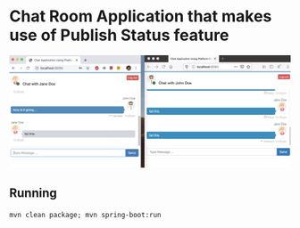 # Chat Room Application that makes use of Publish Status feature
![Alt text](screenshot.png?raw=true "Chat Room")

## Running
```mvn clean package; mvn spring-boot:run```

